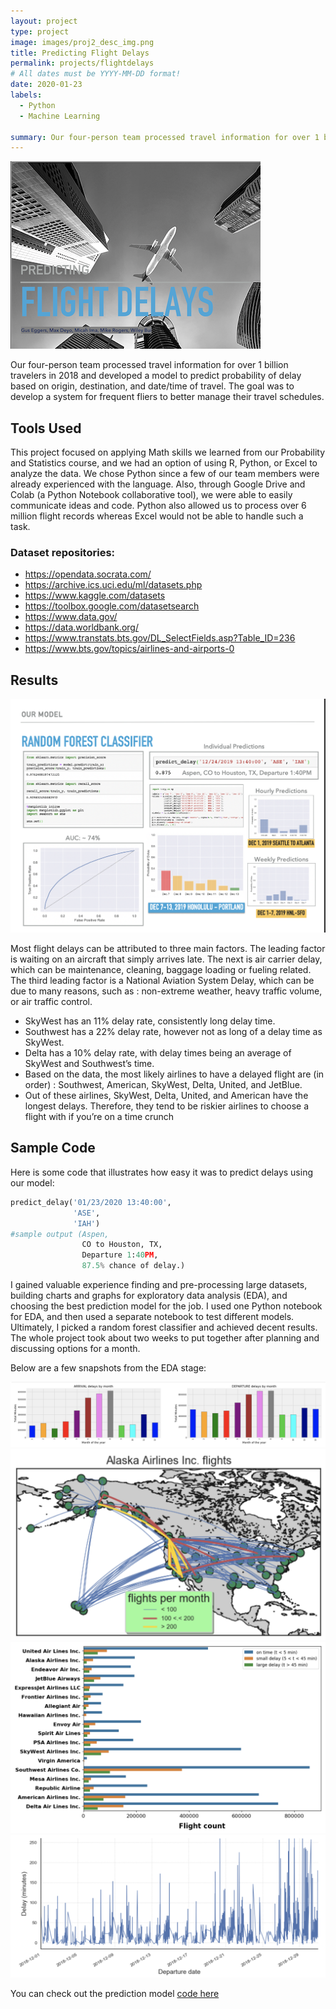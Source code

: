 ```yaml
---
layout: project
type: project
image: images/proj2_desc_img.png
title: Predicting Flight Delays
permalink: projects/flightdelays
# All dates must be YYYY-MM-DD format!
date: 2020-01-23
labels:
  - Python
  - Machine Learning

summary: Our four-person team processed travel information for over 1 billion travelers in 2018 and developed a model to predict probability of delay based on origin, destination, and date/time of travel. The goal was to develop a system for frequent fliers to better manage their travel schedules.
---
```


<img class="ui medium right floated rounded image" src="../images/proj2.png">

Our four-person team processed travel information for over 1 billion travelers in 2018 and developed a model to predict probability of delay based on origin, destination, and date/time of travel. The goal was to develop a system for frequent fliers to better manage their travel schedules.

## Tools Used

This project focused on applying Math skills we learned from our Probability and Statistics course, and we had an option of using R, Python, or Excel to analyze the data. We chose Python since a few of our team members were already experienced with the language. Also, through Google Drive and Colab (a Python Notebook collaborative tool), we were able to easily communicate ideas and code. Python also allowed us to process over 6 million flight records whereas Excel would not be able to handle such a task. 

### Dataset repositories:
- https://opendata.socrata.com/
- https://archive.ics.uci.edu/ml/datasets.php
- https://www.kaggle.com/datasets
- https://toolbox.google.com/datasetsearch
- https://www.data.gov/
- https://data.worldbank.org/
- https://www.transtats.bts.gov/DL_SelectFields.asp?Table_ID=236
- https://www.bts.gov/topics/airlines-and-airports-0

## Results

<img class="ui image" src="../images/proj2_model_img.png">

Most flight delays can be attributed to three main factors. The leading factor is waiting on an
aircraft that simply arrives late. The next is air carrier delay, which can be maintenance, cleaning,
baggage loading or fueling related. The third leading factor is a National Aviation System Delay,
which can be due to many reasons, such as : non-extreme weather, heavy traffic volume, or air
traffic control.

* SkyWest has an 11% delay rate, consistently long delay time.
* Southwest has a 22% delay rate, however not as long of a delay time as SkyWest.
* Delta has a 10% delay rate, with delay times being an average of SkyWest and Southwest’s time.
* Based on the data, the most likely airlines to have a delayed flight are (in order) : Southwest, American, SkyWest, Delta, United, and JetBlue.
* Out of these airlines, SkyWest, Delta, United, and American have the longest delays. Therefore, they tend to be riskier airlines to choose a flight with if you’re on a time crunch

## Sample Code

Here is some code that illustrates how easy it was to predict delays using our model:

```python
predict_delay('01/23/2020 13:40:00', 
              'ASE', 
              'IAH')
#sample output (Aspen, 
                CO to Houston, TX, 
                Departure 1:40PM, 
                87.5% chance of delay.)
```

I gained valuable experience finding and pre-processing large datasets, building charts and graphs for exploratory data analysis (EDA), and choosing the best prediction model for the job. I used one Python notebook for EDA, and then used a separate notebook to test different models. Ultimately, I picked a random forest classifier and achieved decent results. The whole project took about two weeks to put together after planning and discussing options for a month. 

Below are a few snapshots from the EDA stage: 

<img class="ui image" src="../images/delaydates.png">

<img class="ui image" src="../images/flightroutes.png">

<img class="ui image" src="../images/delaytimes.png">

<img class="ui image" src="../images/delaybydate.png">

You can check out the prediction model [code here](https://github.com/mlr77/flightdelays/blob/master/December2018Model.ipynb)



